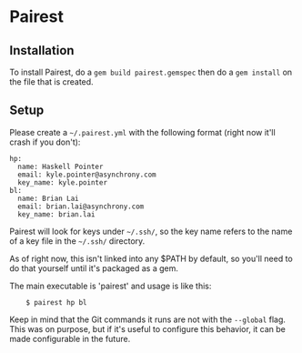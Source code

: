 # Pairest

## Installation
To install Pairest, do a ```gem build pairest.gemspec``` then do a ```gem install``` on the file that is created.


## Setup
Please create a ```~/.pairest.yml``` with the following format (right now it'll crash if you don't):
```
hp:
  name: Haskell Pointer
  email: kyle.pointer@asynchrony.com
  key_name: kyle.pointer
bl:
  name: Brian Lai
  email: brian.lai@asynchrony.com
  key_name: brian.lai

```

Pairest will look for keys under ```~/.ssh/```, so the key name refers to the name of a key file in the ```~/.ssh/``` directory.

As of right now, this isn't linked into any $PATH by default, so you'll need to do that yourself until it's packaged as a gem.

The main executable is 'pairest' and usage is like this:
```
    $ pairest hp bl
```

Keep in mind that the Git commands it runs are not with the ```--global``` flag. This was on purpose, but if it's useful to configure this behavior, it can be made configurable in the future.
